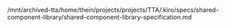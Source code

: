 /mnt/archived-tta/home/thein/projects/projects/TTA/.kiro/specs/shared-component-library/shared-component-library-specification.md